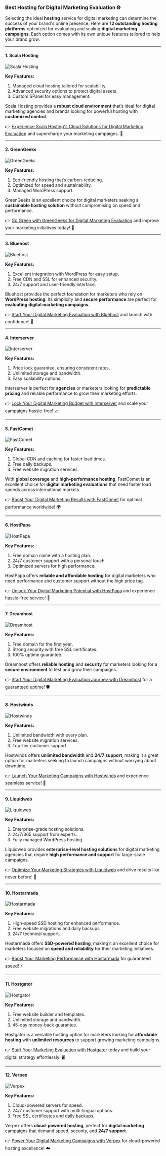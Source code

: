 ### Best Hosting for Digital Marketing Evaluation 🌐

Selecting the ideal **hosting** service for digital marketing can determine the success of your brand's online presence. Here are **12 outstanding hosting platforms** optimized for evaluating and scaling **digital marketing campaigns**. Each option comes with its own unique features tailored to help your brand grow.

---

#### 1. Scala Hosting 
![Scala Hosting](https://i.imgur.com/uJ5JIK3.png "Scala Web Hosting")

**Key Features:**
1. Managed cloud hosting tailored for scalability.
2. Advanced security options to protect digital assets.
3. Custom SPanel for easy management.

Scala Hosting provides a **robust cloud environment** that’s ideal for digital marketing agencies and brands looking for powerful hosting with **customized control**.

👉 [Experience Scala Hosting's Cloud Solutions for Digital Marketing Evaluation](https://snipitx.com/scala-jy) and supercharge your marketing campaigns. 🚀

---

#### 2. GreenGeeks 
![GreenGeeks](https://i.imgur.com/eEwuntu.jpg "GreenGeeks Hosting")

**Key Features:**
1. Eco-friendly hosting that’s carbon-reducing.
2. Optimized for speed and sustainability.
3. Managed WordPress support.

GreenGeeks is an excellent choice for digital marketers seeking a **sustainable hosting solution** without compromising on speed and performance.

👉 [Go Green with GreenGeeks for Digital Marketing Evaluation](https://snipitx.com/greengeeks-jy) and improve your marketing initiatives today! 🌱

---

#### 3. Bluehost
![Bluehost](https://i.imgur.com/PasFF9E.jpeg "Bluehost Hosting")

**Key Features:**
1. Excellent integration with WordPress for easy setup.
2. Free CDN and SSL for enhanced security.
3. 24/7 support and user-friendly interface.

Bluehost provides the perfect foundation for marketers who rely on **WordPress hosting**. Its simplicity and **secure performance** are perfect for **evaluating digital marketing campaigns**.

👉 [Start Your Digital Marketing Evaluation with Bluehost](https://snipitx.com/bluehost-jy) and launch with confidence! 🚀

---

#### 4. Interserver
![Interserver](https://i.imgur.com/OM5dOEW.jpeg "Interserver Hosting")

**Key Features:**
1. Price lock guarantee, ensuring consistent rates.
2. Unlimited storage and bandwidth.
3. Easy scalability options.

Interserver is perfect for **agencies** or marketers looking for **predictable pricing** and reliable performance to grow their marketing efforts.

👉 [Lock Your Digital Marketing Budget with Interserver](https://snipitx.com/interserver-jy) and scale your campaigns hassle-free! 📈

---

#### 5. FastComet
![FastComet](https://i.imgur.com/7qgXuWp.png "FastComet Hosting")

**Key Features:**
1. Global CDN and caching for faster load times.
2. Free daily backups.
3. Free website migration services.

With **global coverage** and **high-performance hosting**, FastComet is an excellent choice for **digital marketing evaluations** that need faster load speeds across international markets.

👉 [Boost Your Digital Marketing Results with FastComet](https://snipitx.com/fastcomet-jy) for optimal performance worldwide! 🌍

---

#### 6. HostPapa
![HostPapa](https://i.imgur.com/ouDTkvl.jpeg "HostPapa Hosting")

**Key Features:**
1. Free domain name with a hosting plan.
2. 24/7 customer support with a personal touch.
3. Optimized servers for high performance.

HostPapa offers **reliable and affordable hosting** for digital marketers who need performance and customer support without the high price tag.

👉 [Unlock Your Digital Marketing Potential with HostPapa](https://snipitx.com/hostpapa-jy) and experience hassle-free service! 💼

---

#### 7. Dreamhost
![Dreamhost](https://i.imgur.com/rXIg8ip.jpeg "Dreamhost Hosting")

**Key Features:**
1. Free domain for the first year.
2. Strong security with free SSL certificates.
3. 100% uptime guarantee.

Dreamhost offers **reliable hosting** and **security** for marketers looking for a **secure environment** to test and grow their campaigns.

👉 [Start Your Digital Marketing Evaluation Journey with Dreamhost](https://snipitx.com/dreamhost-jy) for a guaranteed uptime! 🛡️

---

#### 8. Hostwinds
![Hostwinds](https://i.imgur.com/53aSNXx.jpeg "Hostwinds Hosting")

**Key Features:**
1. Unlimited bandwidth with every plan.
2. Free website migration services.
3. Top-tier customer support.

Hostwinds offers **unlimited bandwidth** and **24/7 support**, making it a great option for marketers seeking to launch campaigns without worrying about downtime.

👉 [Launch Your Marketing Campaigns with Hostwinds](https://snipitx.com/hostwinds-jy) and experience seamless service! 🚀

---

#### 9. Liquidweb
![Liquidweb](https://i.imgur.com/4IvT9SC.jpeg "Liquidweb Hosting")

**Key Features:**
1. Enterprise-grade hosting solutions.
2. 24/7/365 support from experts.
3. Fully managed WordPress hosting.

Liquidweb provides **enterprise-level hosting solutions** for digital marketing agencies that require **high performance and support** for large-scale campaigns.

👉 [Optimize Your Marketing Strategies with Liquidweb](https://snipitx.com/liquidweb-jy) and drive results like never before! 💼

---

#### 10. Hostarmada
![Hostarmada](https://i.imgur.com/KFbdf3o.jpeg "Hostarmada Hosting")

**Key Features:**
1. High-speed SSD hosting for enhanced performance.
2. Free website migrations and daily backups.
3. 24/7 technical support.

Hostarmada offers **SSD-powered hosting**, making it an excellent choice for marketers focused on **speed and reliability** for their marketing initiatives.

👉 [Boost Your Marketing Performance with Hostarmada](https://snipitx.com/hostarmada-jy) for guaranteed speed! ⚡

---

#### 11. Hostgator
![Hostgator](https://i.imgur.com/BcVkH57.jpeg "Hostgator Hosting")

**Key Features:**
1. Free website builder and templates.
2. Unlimited storage and bandwidth.
3. 45-day money-back guarantee.

Hostgator is a versatile hosting option for marketers looking for **affordable hosting** with **unlimited resources** to support growing marketing campaigns.

👉 [Start Your Marketing Evaluation with Hostgator](https://snipitx.com/hostgator-jy) today and build your digital strategy effortlessly! 🖥️

---

#### 12. Verpex
![Verpex](https://i.imgur.com/6x5LhiS.jpeg "Verpex Hosting")

**Key Features:**
1. Cloud-powered servers for speed.
2. 24/7 customer support with multi-lingual options.
3. Free SSL certificates and daily backups.

Verpex offers **cloud-powered hosting**, perfect for **digital marketing** campaigns that demand speed, security, and **24/7 support**.

👉 [Power Your Digital Marketing Campaigns with Verpex](https://snipitx.com/verpex-jy) for cloud-powered hosting excellence! ☁️

